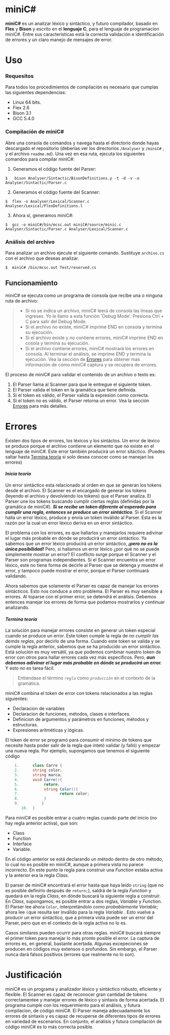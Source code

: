# miniC#

**miniC#** es un analizar léxico y sintáctico, y futuro compilador, basado en **Flex** y **Bison** y escrito en el **lenguaje C**, para el lenguaje de programacion miniC#. Entre sus características está la correcta validación e identificación de errores y un claro manejo de mensajes de error. 

# Uso

### Requesitos
Para todos los procedimientos de compilación es necesario que cumplas las siguientes dependencias:
- Linux 64 bits.
- Flex 2.6
- Bison 3.1
- GCC 5.4.0


### Compilación de miniC#

Abre una consola de comandos y navega hasta el directorio donde hayas descargado el repositorio  (deberías ver los directorios `/Analyser` y `/miniC#` , y el archivo `readme.md`). Una vez en esa ruta, ejecuta los siguientes comandos para compilar miniC#:

1. Generamos el código fuente del Parser:
```shell
$   bison Analyser/Sintactic/BisonDefinitions.y -t -d -v -o Analyser/Sintactic/Parser.c
```
2. Generamos el código fuente del Scanner:
```shell
$  flex -o Analyser/Lexical/Scanner.c Analyser/Lexical/FlexDefinitions.l
```
3. Ahora sí, generamos miniC#:
```shell
$  gcc -o miniC#/bin/mcsc.out miniC#/source/minic.c  Analyser/Sintactic/Parser.c Analyser/Lexical/Scanner.c
```
### Análisis del archivo
Para analizar un archivo ejecute el siguiente comando. Sustituye `archivo.cs` con el archivo que deseas analizar.
```shell
$  miniC# /bin/mcsc.out Test/reserved.cs
```

## Funcionamiento
miniC#  se ejecuta como un programa de consola que recibe una o ninguna ruta de archivo:

> - Si no se indica un archivo, miniC# leerá de consola las líneas que ingreses. Yo le llamo a esta función 'Debug Mode'. Presiona Ctrl + C para salir del Debug Mode.
> - Si el archivo no existe, miniC# imprime END en consola y termina su ejecución.
> - Si el archivo existe y no contiene errores, miniC# imprime END en cosola y termina su ejecución.
> - Si el archivo contiene errores, miniC# mostrará los errores en consola. Al terminar el análisis, se imprime END y termina la ejecución. Vea la sección de [Errores](#errores) para obtener mas información de cómo miniC# captura y se recupera de errores.

El proceso de miniC# para validar el contenido de un archivo o texto es:
1.	El Parser llama al Scanner para que le entregue el siguiente token.
2.	El Parser valida el token en la gramática que tiene definida.
3.	Si el token es válido, el Parser valida la expresión como correcta.
4.	Si el token no es válido, el Parser retorna un error. Vea la sección [Errores](#errores) para más detalles.

# Errores
Existen dos tipos de errores, los léxicos y los sintáctos. Un error de léxico se produce porque el archivo contiene un elemento que no existe en el lenguaje de miniC#. Este error también producirá un error sitáctico.  (Puedes saltar hasta [Termina teoría](#termina-teoría) si solo desea conocer como se manejan los errores)
#### *Inicia teoría*
Un error sintáctico esta relacionado al orden en que se generan los tokens desde el archivo. El Scanner es el encargado de generar los tokens (leyendo el archivo y devolviendo los tokens) que el Parser analiza. El Parser une los tokens buscando cumplir ciertas reglas (definidas por la gramática de miniC#). ***Si se recibe un token diferente al esperado para cumplir una regla, entonces se produce un error sintáctico***. Si el Scanner halla un error léxico, produce y envía un token inválido al Parser. Esta es la razón por la cual un error léxico deriva en un error sintáctico. 

El problema con los errores, es que hallarlos y manejarlos requiere adivinar el lugar más probable en dónde se producirá un error sintáctico. Ya sabemos que un error léxico producirá un error sintáctico, ***¡pero no es la única posibilidad!***  Pero, si hallamos un error léxico ¿por qué no se puede simplemente mostrar un error? El conflicto surge porque el Scanner y el Parser son programas independientes. Si el Scanner encuentra un error léxico, este no tiene forma de decirle al Parser que se detenga y muestre el error, y tampoco puede mostrar el error, porque el Parser continuará validando. 

Ahora sabemos que solamente el Parser es capaz de manejar los errores sintácticos. Esto nos conduce a otro problema. El Parser es muy sensible a errores. Al toparse con el primer error, se detendrá el análisis. Debemos entences manejar los errores de forma que podamos mostrarlos y continuar analizando. 
#### *Termina teoría*
La solución para manejar errores consiste en generar un token especial cuando se produce un error. Este token cumple la regla de *no cumplir las demás reglas*, por decirlo de una forma. Cuando este token se valida y se cumple la regla anterior, sabemos que se ha producido un error sintáctico. Está solución es muy versátil, ya que podemos combinar nuestro token de error con otros para hallar errores cada vez más especificos. Pero, ***aun debemos adivinar el lugar más probable en dónde se producirá un error.*** Y esto no es tarea fácil. 
>Entiendase el término *`regla`* como *`producción`* en el contexto de la gramática.

miniC# combina el token de error con tokens relacionados a las reglas siguientes:

- Declaracion de variables
- Declaracion de funciones, métodos, clases e interfaces.
- Definicion de argumentos y parámetros en funciones, métodos y estructuras.
- Expresiones aritméticas y lógicas. 

El token de error se programó para consumir el mínimo de tokens que necesite hasta poder salir de la regla que intetó validar (y falló) y empezar una nueva regla. Por ejemplo, supongamos que tenemos el siguiente código

```c#
	1.  	class Carro {
	2.		string color;
	3.		string marca;
	4.		void Carro(){
	5.		     return;
	6.		     string Color(){
	7.		            return color;
	8.		     }
	9.	        }
       10.	}
```
Para miniC# es posible entrar a cuatro reglas cuando parte del inicio (no hay regla anterior activa), que son:
- Class
- Function
- Interface
- Variable.

En el código anterior se está declarando un método dentro de otro método, lo cual no es posible en miniC#, aunque a primera vista no parece incorrecto. En este punto la regla para construir una *Function* estaba activa y la anterior era la regla *Class*. 

El parser de miniC# encontrará  el error hasta que haya leído `string` (que no es posible definirlo después de `return;`), saldrá de la regla *Function* y quedará en la regla *Class*, en dónde buscará la siguiente regla a construir. En *Class*, supongamos, es posible entrar a dos reglas, *Variable* y *Function*. El Parser lee ahora `Color`, interpretándolo como *probablemente Variable*; ahora lee `(`que resulta ser inválido para la regla *Variable* . Esto vuelve a producir un error sintáctico, que a primera vista puede ser un error del Parser, pero que en el contexto de la regla activa no lo es. 

Casos similares pueden ocurrir para otras reglas. miniC# buscará siempre el primer token para manejar lo más pronto posible el error. La captura de errores es, en general, bastante acertada. Algunas excepeciones se producen en códigos muy extensos o profundos. Sin embargo, el Parser nunca dará falsos positivos (errores que realmente no lo son). 


# Justificación
miniC# es un programa y analizador léxico y sintáctico robusto, eficiente y flexible. El Scanner es capaz de reconocer gran cantidad de tokens correctamentee y manejar errores de léxico y sintaxis de forma acertada. El programa cumple con los requerimiento para el análisis, y futura compilacion, de código miniC#. El Parser maneja adecuadamente los errores de sintaxis y es capaz de recuperse de diferentes tipos de errores en variedad de escenarios. En conjunto, el análisis y futura compilación de código miniC# es lo más correcta posible.